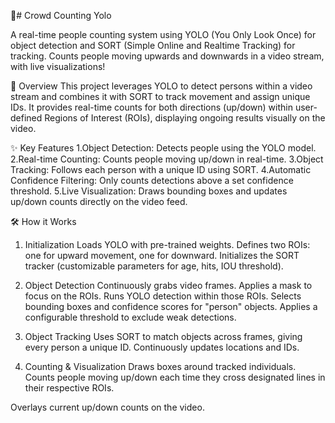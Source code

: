 👥# Crowd Counting Yolo

A real-time people counting system using YOLO (You Only Look Once) for object detection and SORT (Simple Online and Realtime Tracking) for tracking. Counts people moving upwards and downwards in a video stream, with live visualizations!

🚩 Overview
This project leverages YOLO to detect persons within a video stream and combines it with SORT to track movement and assign unique IDs. It provides real-time counts for both directions (up/down) within user-defined Regions of Interest (ROIs), displaying ongoing results visually on the video.

✨ Key Features
1.Object Detection: Detects people using the YOLO model.
2.Real-time Counting: Counts people moving up/down in real-time.
3.Object Tracking: Follows each person with a unique ID using SORT.
4.Automatic Confidence Filtering: Only counts detections above a set confidence threshold.
5.Live Visualization: Draws bounding boxes and updates up/down counts directly on the video feed.

🛠️ How it Works
1. Initialization
Loads YOLO with pre-trained weights.
Defines two ROIs: one for upward movement, one for downward.
Initializes the SORT tracker (customizable parameters for age, hits, IOU threshold).

2. Object Detection
Continuously grabs video frames.
Applies a mask to focus on the ROIs.
Runs YOLO detection within those ROIs.
Selects bounding boxes and confidence scores for "person" objects.
Applies a configurable threshold to exclude weak detections.

3. Object Tracking
Uses SORT to match objects across frames, giving every person a unique ID.
Continuously updates locations and IDs.

4. Counting & Visualization
Draws boxes around tracked individuals.
Counts people moving up/down each time they cross designated lines in their respective ROIs.

Overlays current up/down counts on the video.

